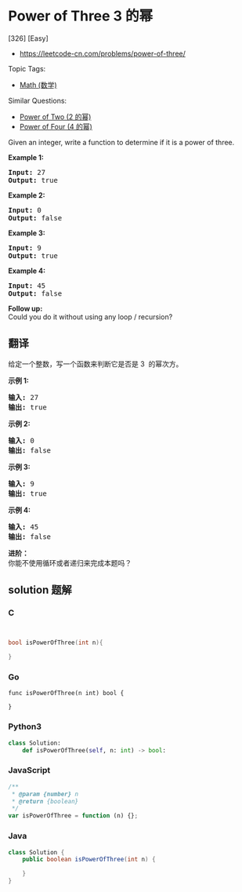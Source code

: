 # Power of Three 3 的幂

[326] [Easy]

- https://leetcode-cn.com/problems/power-of-three/

Topic Tags:

- [Math (数学)](https://leetcode-cn.com/tag/math/)

Similar Questions:

- [Power of Two (2 的幂)](https://leetcode-cn.com/problems/power-of-two/)
- [Power of Four (4 的幂)](https://leetcode-cn.com/problems/power-of-four/)

Given an integer, write a function to determine if it is a power of three.

**Example 1:**

<pre><strong>Input:</strong> 27
<strong>Output:</strong> true
</pre>

**Example 2:**

<pre><strong>Input:</strong> 0
<strong>Output:</strong> false</pre>

**Example 3:**

<pre><strong>Input:</strong> 9
<strong>Output:</strong> true</pre>

**Example 4:**

<pre><strong>Input:</strong> 45
<strong>Output:</strong> false</pre>

**Follow up:**  
Could you do it without using any loop / recursion?

## 翻译

给定一个整数，写一个函数来判断它是否是 3  的幂次方。

**示例 1:**

<pre><strong>输入:</strong> 27
<strong>输出:</strong> true
</pre>

**示例 2:**

<pre><strong>输入:</strong> 0
<strong>输出:</strong> false</pre>

**示例 3:**

<pre><strong>输入:</strong> 9
<strong>输出:</strong> true</pre>

**示例 4:**

<pre><strong>输入:</strong> 45
<strong>输出:</strong> false</pre>

**进阶：**  
你能不使用循环或者递归来完成本题吗？

## solution 题解

### C

```c


bool isPowerOfThree(int n){

}


```

### Go

```golang
func isPowerOfThree(n int) bool {

}
```

### Python3

```python
class Solution:
    def isPowerOfThree(self, n: int) -> bool:

```

### JavaScript

```javascript
/**
 * @param {number} n
 * @return {boolean}
 */
var isPowerOfThree = function (n) {};
```

### Java

```java
class Solution {
    public boolean isPowerOfThree(int n) {

    }
}
```
